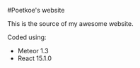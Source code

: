 #Poetkoe's website

This is the source of my awesome website.

Coded using:
* Meteor 1.3
* React 15.1.0
